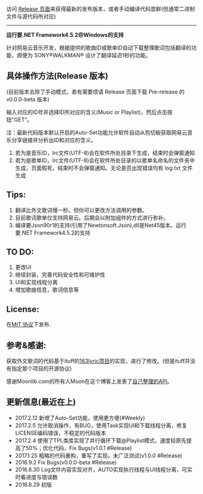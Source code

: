 访问 [Release 页面](https://github.com/Ludoux/LRCHelper/releases)来获得最新的发布版本，或者手动编译代码尝鲜(但通常二进制文件与源代码所对应) 

-----

**运行要.NET Framework4.5.2@Windows的支持**

针对网易云音乐开发，根据提供的歌曲ID或歌单ID自动下载整理歌词包括翻译的功能，顺便为  SONY®WALKMAN® 设计了翻译延迟1秒的功能。

## 具体操作方法(Release 版本)

(目前版本去除了手动模式，若有需要烦请 Release 页面下载 Pre-release 的v0.0.0-beta 版本)

输入对应的ID号并选择ID所对应的含义(Music or Playlist)，然后点击按钮"GET"。

注：最新代码版本默认开启的Auto-Set功能允许软件自动从剪切板获取网易云音乐分享链接并分析出ID和对应的含义。

1. 若为是音乐ID，lrc文件(UTF-8)会在软件所处目录下生成，结束时会弹窗通知
2. 若为是歌单ID，lrc文件(UTF-8)会在软件所处目录的以歌单名命名的文件夹中生成，页面假死，结束时不会弹窗通知。无论是否出现错误均有 log.txt 文件生成

## Tips:

1. 翻译比外文歌词慢一秒。但你可以更改方法调用的参数。
2. 目前歌词歌单仅支持网易云。后期会以附加组件的方式进行弥补。
3. 编译要Json90r1的支持(引用了Newtonsoft.Json),dll是Net45版本。运行要.NET Framework4.5.2的支持

## TO DO:

1. 更改UI
2. 继续封装，完善代码安全性和可维护性
3. UI和实现线程分离
4. 增加歌曲信息，歌词信息等
## License:

在[MIT 协议](https://mit-license.org/)下发布.

## 参考&感谢:

获取外文歌词的代码基于ituff的[163lyric项目](https://github.com/ituff/163lyric)的实现，进行了修改。(但是ituff并没有指定那个项目的开源协议)

感谢Moonlib.com的所有人Moon在这个博客上发表了[自己整理的API](http://moonlib.com/606.html)。

## 更新信息(最近在上)
* 2017.2.12 新增了Auto-Set功能，使用更方便(#Weekly)
* 2017.2.5 允许取消操作，有BUG，使用Task实现UI和下载线程分离，修复LICENSE编码错误，不稳定的代码版本
* 2017.2.4  使用了TPL类库实现了并行循环下载@Playlist模式，速度较原先提高了50%；优化代码，Fix Bugs(v1.0.1 #Release)
* 2017.1.25 粗略的代码重构，重写了实现。未广泛测试(v1.0.0 #Release)
* 2016.9.2   Fix Bugs(v0.0.0-beta #Release)
* 2016.8.30 Log文件内容实现对齐，AUTO实现执行线程与UI线程分离，可实时看进度与错误数
* 2016.8.29 初版